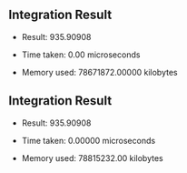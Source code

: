 
## Integration Result
- Result: 935.90908
- Time taken: 0.00 microseconds

- Memory used:  78671872.00000 kilobytes


## Integration Result
- Result: 935.90908
- Time taken: 0.00000 microseconds

- Memory used:  78815232.00 kilobytes

